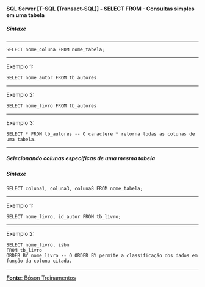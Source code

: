 #### SQL Server [T-SQL (Transact-SQL)] - SELECT FROM - Consultas simples em uma tabela

##### Sintaxe
---

	SELECT nome_coluna FROM nome_tabela;
		
---
Exemplo 1:

	SELECT nome_autor FROM tb_autores
		
		
---
Exemplo 2:

	SELECT nome_livro FROM tb_autores
	
---

Exemplo 3:

	SELECT * FROM tb_autores -- O caractere * retorna todas as colunas de uma tabela.
---

##### Selecionando colunas específicas de uma mesma tabela
##### Sintaxe

	SELECT coluna1, coluna3, coluna8 FROM nome_tabela;
	
---

Exemplo 1:

	SELECT nome_livro, id_autor FROM tb_livro;
	
---

Exemplo 2:

	SELECT nome_livro, isbn
	FROM tb_livro
	ORDER BY nome_livro -- O ORDER BY permite a classificação dos dados em função da coluna citada.

---

[**Fonte**: Bóson Treinamentos](https://youtube.com/playlist?list=PLucm8g_ezqNqI5cW3alteV5olcMCcHYRK&si=iTJ-F9uZb8Eff3QA)